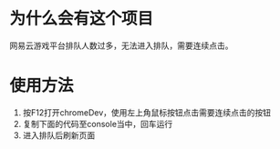 # 为什么会有这个项目
网易云游戏平台排队人数过多，无法进入排队，需要连续点击。
# 使用方法
1. 按F12打开chromeDev，使用左上角鼠标按钮点击需要连续点击的按钮
2. 复制下面的代码至console当中，回车运行
3. 进入排队后刷新页面
